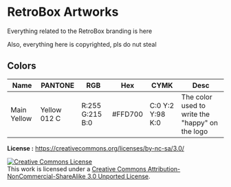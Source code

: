 # RetroBox Artworks

Everything related to the RetroBox branding is here

Also, everything here is copyrighted, pls do nut steal

## Colors

|      Name      |    PANTONE    |       RGB        |   Hex   |         CYMK         |                       Desc                        |
|----------------|---------------|------------------|---------|----------------------|---------------------------------------------------|
| Main Yellow    | Yellow 012 C  | R:255 G:215 B:0  | #FFD700 | C:0  Y:2  Y:98  K:0  | The color used to write the "happy" on the logo   |

__License :__
https://creativecommons.org/licenses/by-nc-sa/3.0/

<a rel="license" href="http://creativecommons.org/licenses/by-nc-sa/3.0/"><img alt="Creative Commons License" style="border-width:0" src="https://i.creativecommons.org/l/by-nc-sa/3.0/88x31.png" /></a><br />This work is licensed under a <a rel="license" href="http://creativecommons.org/licenses/by-nc-sa/3.0/">Creative Commons Attribution-NonCommercial-ShareAlike 3.0 Unported License</a>.

